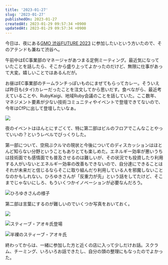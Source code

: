 ```yaml
---
title: '2023-01-27'
slug: '2023-01-27'
publishedOn: 2023-01-27
createdAt: 2023-01-29 09:57:34 +0900
updatedAt: 2023-01-29 09:57:34 +0900
---
```

今日は、夜にある[GMO 渋谷FUTURE 2023](https://sonic.gmo/news/348/) に参加したいという方いたので、そのアテンドも兼ねて渋谷へ。

午前中はEC事業部のマネージャがあつまる定例ミーティング。最近気になっていたことを話したら、そこから盛り上ってよかったのだけど、無限に仕事があって大変。嬉しいことではあるんだが。

お昼はEC事業部のチームランチっぽいものにまぜてもらってカレー。そういえば昨日も(タイ)カレーだったことを注文してから思いだす。食べながら、最近考えていることや、RubyKaigi、地域Ruby会議のことを話していた。ここ数年、マネジメント要素が少ない技術コミュニティやイベントで登壇できてないので、今年はCfPに出して登壇したいなぁ。

![](https://lh3.googleusercontent.com/pw/AMWts8D2JJJYLUzdmAab1zggk1BdPuRm97zn3LpeTuCrDZx5STLYe_AK9A0ZJ6QZLEyTX7aLwDKA8Vsjd5Q2qr7-tc2aJHhfm4qO5lHf3Y4r26SMax0WT-OjJBpi3A8T-sjlnVctKSx7UQUdDTwpVOZhJDxqJQ=w800)

夜のイベントはほんとにすごくて、特に第二部はビルのフロアでこんなことやっていいの？というレベルでびっくりした。

第一部について、空飛ぶクルマの現状と今後についてのディスカッションはほとんど知らない分野ということもありとても楽しめた。エネルギー効率が悪いうちは技術面でも感情面でも普及させるのは難しいが、その状況でも投資したり利用する人がいないとエネルギー効率の改善もできないので、自分達にできることはそれが未来だと信じるならそこに取り組んだり利用している人を邪魔しないことなのかもしれない。ひろゆきさんが「反重力が先」という話をしてたけど、そこまでじゃないにしろ、もういくつかイノベーションが必要なんだろう。

![ひろゆきさんの様子](https://lh3.googleusercontent.com/pw/AMWts8Byn9wj1h4pvJfHOZf63WeDMCLUopS_FStiTs6PjgtDbFKQ906ZXYr9I6p0O0IpBHcYQ30vw2Qvstf5kL2GQTC1gdGY-Hf66Z8ddIyvzPL6Jl-2HcfI5W71BmHbU7OvfXv5439H7C6PWHO-ipCXtQPOwg=w800)

第二部は言葉にするのが難しいのでいくつか写真をおいておく。

![](https://lh3.googleusercontent.com/sYNc85EuvmmNA-Mr6ksCFISLPsZ5MvE54ccbwPe0KxYCUiPNXQHBEgCdkYsTcl-ml6Ji-IxAqtFFJhDNfqEuD5GuS95JkKiUWFW_KcOrsYdptm20QakeEUhpmSRrn34JLnYOCnCep5BuRGQ47mu4iZ_MpfdY9Zi4gTM8NDwhSShyUCxOwwCPsNP2f4Z5bXhxlc25sDsDLyhIsiFIFzyDVGTsCreANP_lHMpsyDKcbVaPJUk6thmsNITxLYzA0D5z8Z1w4P4QYCvS1KwO8ihHSpPdoBVCmvK0o7cmBa8Uf5kdu58Y63cPBYbMoqkIz9NNwEFt6Ap_jhiSR1KefrOtd0RwQNi0FNAoPx4OHQB8ABGPG2YkZ0Zzh6a_FVqgg3UsMm7TwzxqrjLQE85tUmAw5GqNbowZJekEFdXv5yj3x5e5AIsHVOltAaQv6GNTo3Mmz-a8p2_AArxFej8sR0_dtm2EA62jWlFVxVB8_WXkbDfjcytAa6M-GglKeGMFe2anQ6igSVe-SL6RBUDXaWg56E1JQ66COWw83q7M6j01iOvWaoWwH0UaH6ZpPl1GOTc7dqLY6etwxCOevCmbwB6DgogiLnzh4y9i3zWVjpkqcJ8xgXy0aswJkGneAR49TwoLorhK-ZwmF9beqkdjft5_NnWLDoNdwmMSG8gKvY-duioMhxQAhMkPFMNMtpOxYax2ItCzT8TP5I-FT3tH05oOEKTee8oPyETtSR3dNkUtt5TerfRlXI5oiZEIjYhVZh_qeSfivyR4KcBvmXCxfzXc_gtoMSURhMP7oheGHqEaJ7SSz0sNCHQSoce07yW_Z6kgMG9onhGfyr1hYbCEt0rb4tUU2n07SWfj4peF-aGmfLKDcZPdrZ05PHaj53XffoD3p5i44VOj4m_QIJMP17kRtQ7VwR2DyQVh6yB3GQmTddvS2f2kKg=w800)

![スティーブ・アオキ氏登場](https://lh3.googleusercontent.com/pw/AMWts8C6q_2JoncUilGqI0upOcFONz9gA5EODdvA1BZ_gQRDqAipVWn_dltshMRMj7PT_tVysWdkMKLwBnmF6-lNS57SDbftlv4DEY1csOR5vvAUcyvTnIcRz6VMDEEUMdVOD9SNmZUQCmGkB_EB6ZSY5XBKQQ=w800)

![半裸のスティーブ・アオキ氏](https://lh3.googleusercontent.com/pw/AMWts8B4HH6EVzKAxx9owQplTrPJik7H4r1MP4lDqcQl1_rxqGqfgMVP4a7tllfsb1EOfH6UySbYVgh7Y29vTLkBvQXp9EQpF9wAQO0aIczkIOqde0eDbxWdB24PfuUVRGbqkYpCg7meeiVSKZQf6bTRqUXlAg=w800)

終わってからは、一緒に参加した方と近くの店に入って少しだけお話。スクラム、チーミング、いろいろお話できたし、自分の頭の整理にもなったのでよかった。
